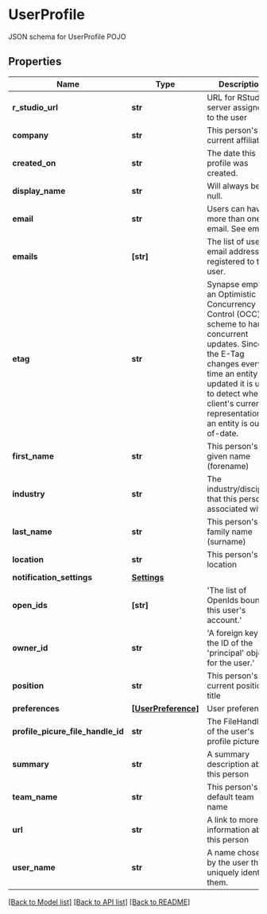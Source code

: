 # UserProfile

JSON schema for UserProfile POJO
## Properties
Name | Type | Description | Notes
------------ | ------------- | ------------- | -------------
**r_studio_url** | **str** | URL for RStudio server assigned to the user | [optional] 
**company** | **str** | This person&#39;s current affiliation  | [optional] 
**created_on** | **str** | The date this profile was created. | [optional] 
**display_name** | **str** | Will always be null. | [optional] 
**email** | **str** | Users can have more than one email. See emails | [optional] 
**emails** | **[str]** | The list of user email addresses registered to this user. | [optional] 
**etag** | **str** | Synapse employs an Optimistic Concurrency Control (OCC) scheme to handle concurrent updates. Since the E-Tag changes every time an entity is updated it is used to detect when a client&#39;s current representation of an entity is out-of-date.  | [optional] 
**first_name** | **str** | This person&#39;s given name (forename)  | [optional] 
**industry** | **str** | The industry/discipline that this person is associated with | [optional] 
**last_name** | **str** | This person&#39;s family name (surname)  | [optional] 
**location** | **str** | This person&#39;s location  | [optional] 
**notification_settings** | [**Settings**](Settings.md) |  | [optional] 
**open_ids** | **[str]** | &#39;The list of OpenIds bound to this user&#39;s account.&#39;  | [optional] 
**owner_id** | **str** | &#39;A foreign key to the ID of the &#39;principal&#39; object for the user.&#39;  | [optional] 
**position** | **str** | This person&#39;s current position title  | [optional] 
**preferences** | [**[UserPreference]**](UserPreference.md) | User preferences | [optional] 
**profile_picure_file_handle_id** | **str** | The FileHandle.id of the user&#39;s profile picture.  | [optional] 
**summary** | **str** | A summary description about this person | [optional] 
**team_name** | **str** | This person&#39;s default team name  | [optional] 
**url** | **str** | A link to more information about this person | [optional] 
**user_name** | **str** | A name chosen by the user that uniquely identifies them. | [optional] 

[[Back to Model list]](../README.md#documentation-for-models) [[Back to API list]](../README.md#documentation-for-api-endpoints) [[Back to README]](../README.md)


